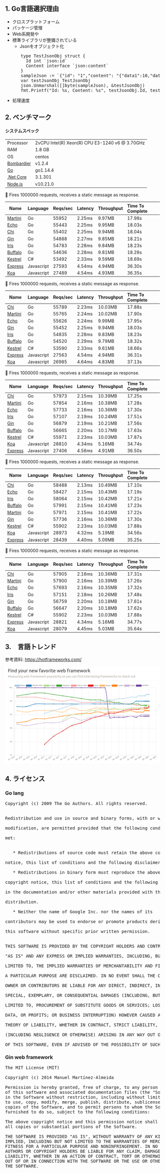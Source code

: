 

## 1. Go言語選択理由

- クロスプラットフォーム
- パッケージ管理
- Web系開発や
- 標準ライブラリが整備されている
  - Jsonをオブジェクト化

<pre>      type TestJsonObj struct {
        Id int `json:id`
        Content interface `json:content`
      }
      sampleJson := `{"id": "1","content": "{"data1":10,"data2":20}"}`
      var testJsonObj TestJsonObj	
      json.Unmarshal([]byte(sampleJson), &testJsonObj)
      fmt.Printf("Id: %s, Content: %s", testJsonObj.Id, testJsonObj.Content)
</pre>
- 処理速度

## 2. ベンチマーク

#### システムスペック


|    |    |
|----|:---|
| Processor | 2vCPU Intel(R) Xeon(R) CPU E3-1240 v6 @ 3.70GHz |
| RAM | 1.8 GB |
| OS | centos |
| [Bombardier](https://github.com/codesenberg/bombardier) | v1.2.4 |
| [Go](https://golang.org) | go1.14.4 |
| [.Net Core](https://dotnet.microsoft.com/) | 3.1.301 |
| [Node.js](https://nodejs.org/) | v10.21.0 |


📖 Fires 1000000 requests, receives a static message as response.

| Name | Language | Reqs/sec | Latency | Throughput | Time To Complete |
|------|:---------|:---------|:--------|:-----------|:-----------------|
| [Martini](https://github.com/go-martini/martini) | Go |55952 |2.25ms |9.97MB |17.98s |
| [Echo](https://github.com/labstack/echo) | Go |55443 |2.25ms |9.95MB |18.03s |
| [Chi](https://github.com/pressly/chi) | Go |55402 |2.25ms |9.94MB |18.04s |
| [Gin](https://github.com/gin-gonic/gin) | Go |54888 |2.27ms |9.85MB |18.21s |
| [Iris](https://github.com/kataras/iris) | Go |54783 |2.28ms |9.84MB |18.23s |
| [Buffalo](https://github.com/gobuffalo/buffalo) | Go |54636 |2.28ms |9.81MB |18.28s |
| [Kestrel](https://github.com/dotnet/aspnetcore) | C# |53492 |2.33ms |9.59MB |18.69s |
| [Express](https://github.com/expressjs/express) | Javascript |27593 |4.54ms |4.94MB |36.30s |
| [Koa](https://github.com/koajs/koa) | Javascript |27489 |4.54ms |4.93MB |36.35s |

📖 Fires 1000000 requests, receives a static message as response.

| Name | Language | Reqs/sec | Latency | Throughput | Time To Complete |
|------|:---------|:---------|:--------|:-----------|:-----------------|
| [Chi](https://github.com/pressly/chi) | Go |55789 |2.23ms |10.03MB |17.88s |
| [Martini](https://github.com/go-martini/martini) | Go |55765 |2.24ms |10.02MB |17.90s |
| [Echo](https://github.com/labstack/echo) | Go |55626 |2.24ms |9.99MB |17.95s |
| [Gin](https://github.com/gin-gonic/gin) | Go |55452 |2.25ms |9.94MB |18.03s |
| [Iris](https://github.com/kataras/iris) | Go |54835 |2.28ms |9.83MB |18.23s |
| [Buffalo](https://github.com/gobuffalo/buffalo) | Go |54520 |2.29ms |9.79MB |18.32s |
| [Kestrel](https://github.com/dotnet/aspnetcore) | C# |53590 |2.33ms |9.61MB |18.66s |
| [Express](https://github.com/expressjs/express) | Javascript |27563 |4.54ms |4.94MB |36.31s |
| [Koa](https://github.com/koajs/koa) | Javascript |26985 |4.64ms |4.83MB |37.13s |

📖 Fires 1000000 requests, receives a static message as response.

| Name | Language | Reqs/sec | Latency | Throughput | Time To Complete |
|------|:---------|:---------|:--------|:-----------|:-----------------|
| [Chi](https://github.com/pressly/chi) | Go |57973 |2.15ms |10.39MB |17.25s |
| [Martini](https://github.com/go-martini/martini) | Go |57854 |2.16ms |10.38MB |17.28s |
| [Echo](https://github.com/labstack/echo) | Go |57733 |2.16ms |10.36MB |17.30s |
| [Iris](https://github.com/kataras/iris) | Go |57107 |2.19ms |10.24MB |17.51s |
| [Gin](https://github.com/gin-gonic/gin) | Go |56879 |2.19ms |10.21MB |17.56s |
| [Buffalo](https://github.com/gobuffalo/buffalo) | Go |56665 |2.20ms |10.17MB |17.63s |
| [Kestrel](https://github.com/dotnet/aspnetcore) | C# |55971 |2.23ms |10.03MB |17.87s |
| [Koa](https://github.com/koajs/koa) | Javascript |28810 |4.34ms |5.16MB |34.74s |
| [Express](https://github.com/expressjs/express) | Javascript |27406 |4.56ms |4.91MB |36.50s |


📖 Fires 1000000 requests, receives a static message as response.

| Name | Language | Reqs/sec | Latency | Throughput | Time To Complete |
|------|:---------|:---------|:--------|:-----------|:-----------------|
| [Chi](https://github.com/pressly/chi) | Go |58488 |2.13ms |10.49MB |17.10s |
| [Echo](https://github.com/labstack/echo) | Go |58427 |2.15ms |10.43MB |17.19s |
| [Iris](https://github.com/kataras/iris) | Go |58064 |2.15ms |10.42MB |17.21s |
| [Buffalo](https://github.com/gobuffalo/buffalo) | Go |57991 |2.15ms |10.41MB |17.23s |
| [Martini](https://github.com/go-martini/martini) | Go |57971 |2.15ms |10.41MB |17.22s |
| [Gin](https://github.com/gin-gonic/gin) | Go |57736 |2.16ms |10.36MB |17.30s |
| [Kestrel](https://github.com/dotnet/aspnetcore) | C# |55902 |2.23ms |10.03MB |17.88s |
| [Koa](https://github.com/koajs/koa) | Javascript |28973 |4.32ms |5.19MB |34.56s |
| [Express](https://github.com/expressjs/express) | Javascript |28439 |4.40ms |5.09MB |35.25s |

📖 Fires 1000000 requests, receives a static message as response.

| Name | Language | Reqs/sec | Latency | Throughput | Time To Complete |
|------|:---------|:---------|:--------|:-----------|:-----------------|
| [Chi](https://github.com/pressly/chi) | Go |57905 |2.16ms |10.36MB |17.31s |
| [Martini](https://github.com/go-martini/martini) | Go |57900 |2.16ms |10.39MB |17.26s |
| [Echo](https://github.com/labstack/echo) | Go |57693 |2.16ms |10.35MB |17.32s |
| [Iris](https://github.com/kataras/iris) | Go |57151 |2.18ms |10.26MB |17.48s |
| [Gin](https://github.com/gin-gonic/gin) | Go |56759 |2.20ms |10.18MB |17.61s |
| [Buffalo](https://github.com/gobuffalo/buffalo) | Go |56647 |2.20ms |10.18MB |17.62s |
| [Kestrel](https://github.com/dotnet/aspnetcore) | C# |55902 |2.23ms |10.03MB |17.88s |
| [Express](https://github.com/expressjs/express) | Javascript |28821 |4.34ms |5.16MB |34.77s |
| [Koa](https://github.com/koajs/koa) | Javascript |28079 |4.45ms |5.03MB |35.64s |



## 3.　言語トレンド

参考資料: https://hotframeworks.com/

![alt text](./framework-rank-chart.png "Rank")

## 4. ライセンス

### Go lang

<pre>
Copyright (c) 2009 The Go Authors. All rights reserved.


Redistribution and use in source and binary forms, with or without

modification, are permitted provided that the following conditions are

met:


   * Redistributions of source code must retain the above copyright

notice, this list of conditions and the following disclaimer.

   * Redistributions in binary form must reproduce the above

copyright notice, this list of conditions and the following disclaimer

in the documentation and/or other materials provided with the

distribution.

   * Neither the name of Google Inc. nor the names of its

contributors may be used to endorse or promote products derived from

this software without specific prior written permission.


THIS SOFTWARE IS PROVIDED BY THE COPYRIGHT HOLDERS AND CONTRIBUTORS

"AS IS" AND ANY EXPRESS OR IMPLIED WARRANTIES, INCLUDING, BUT NOT

LIMITED TO, THE IMPLIED WARRANTIES OF MERCHANTABILITY AND FITNESS FOR

A PARTICULAR PURPOSE ARE DISCLAIMED. IN NO EVENT SHALL THE COPYRIGHT

OWNER OR CONTRIBUTORS BE LIABLE FOR ANY DIRECT, INDIRECT, INCIDENTAL,

SPECIAL, EXEMPLARY, OR CONSEQUENTIAL DAMAGES (INCLUDING, BUT NOT

LIMITED TO, PROCUREMENT OF SUBSTITUTE GOODS OR SERVICES; LOSS OF USE,

DATA, OR PROFITS; OR BUSINESS INTERRUPTION) HOWEVER CAUSED AND ON ANY

THEORY OF LIABILITY, WHETHER IN CONTRACT, STRICT LIABILITY, OR TORT

(INCLUDING NEGLIGENCE OR OTHERWISE) ARISING IN ANY WAY OUT OF THE USE

OF THIS SOFTWARE, EVEN IF ADVISED OF THE POSSIBILITY OF SUCH DAMAGE.
</pre>

### Gin web framework

<pre>
The MIT License (MIT)

Copyright (c) 2014 Manuel Martínez-Almeida

Permission is hereby granted, free of charge, to any person obtaining a copy
of this software and associated documentation files (the "Software"), to deal
in the Software without restriction, including without limitation the rights
to use, copy, modify, merge, publish, distribute, sublicense, and/or sell
copies of the Software, and to permit persons to whom the Software is
furnished to do so, subject to the following conditions:

The above copyright notice and this permission notice shall be included in
all copies or substantial portions of the Software.

THE SOFTWARE IS PROVIDED "AS IS", WITHOUT WARRANTY OF ANY KIND, EXPRESS OR
IMPLIED, INCLUDING BUT NOT LIMITED TO THE WARRANTIES OF MERCHANTABILITY,
FITNESS FOR A PARTICULAR PURPOSE AND NONINFRINGEMENT. IN NO EVENT SHALL THE
AUTHORS OR COPYRIGHT HOLDERS BE LIABLE FOR ANY CLAIM, DAMAGES OR OTHER
LIABILITY, WHETHER IN AN ACTION OF CONTRACT, TORT OR OTHERWISE, ARISING FROM,
OUT OF OR IN CONNECTION WITH THE SOFTWARE OR THE USE OR OTHER DEALINGS IN
THE SOFTWARE.
</pre>